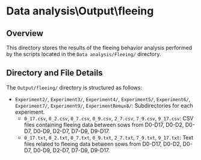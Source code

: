 # Data analysis\Output\fleeing

## Overview

This directory stores the results of the fleeing behavior analysis performed by the scripts located in the `Data analysis/Fleeing/` directory.

## Directory and File Details

The `Output/fleeing/` directory is structured as follows:

-   `Experiment2/`, `Experiment3/`, `Experiment4/`, `Experiment5/`, `Experiment6/`, `Experiment7/`, `Experiment9/`, `ExperimentRemux8/`: Subdirectories for each experiment.
    -   `0_17.csv`, `0_2.csv`, `0_7.csv`, `0_9.csv`, `2_7.csv`, `7_9.csv`, `9_17.csv`: CSV files containing fleeing data between sows from D0-D17, D0-D2, D0-D7, D0-D9, D2-D7, D7-D9, D9-D17.
    -   `0_17.txt`, `0_2.txt`, `0_7.txt`, `0_9.txt`, `2_7.txt`, `7_9.txt`, `9_17.txt`: Text files related to fleeing data between sows from D0-D17, D0-D2, D0-D7, D0-D9, D2-D7, D7-D9, D9-D17.